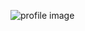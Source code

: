 ![profile image](https://avatars2.githubusercontent.com/u/17294064?s=400&u=c6c450acbb5f6baf1047ce1babcb0e124714f478&v=4)
